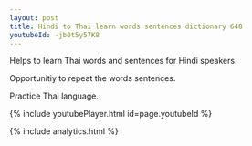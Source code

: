 ```yaml
---
layout: post
title: Hindi to Thai learn words sentences dictionary 648 
youtubeId: -jb0t5y57K8
---
```

 
 
Helps to learn Thai words and sentences for Hindi speakers.

Opportunitiy to repeat the words sentences. 

Practice Thai language. 
 
{% include youtubePlayer.html id=page.youtubeId %}
 
 
{% include analytics.html %}